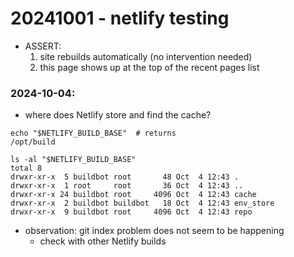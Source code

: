 # 20241001 - netlify testing

- ASSERT:
	1. site rebuilds automatically (no intervention needed)
	2. this page shows up at the top of the recent pages list

### 2024-10-04:
- where does Netlify store and find the cache?

```shell
echo "$NETLIFY_BUILD_BASE"  # returns
/opt/build
```

```shell
ls -al "$NETLIFY_BUILD_BASE"
total 8
drwxr-xr-x  5 buildbot root       48 Oct  4 12:43 .
drwxr-xr-x  1 root     root       36 Oct  4 12:43 ..
drwxr-xr-x 24 buildbot root     4096 Oct  4 12:43 cache
drwxr-xr-x  2 buildbot buildbot   18 Oct  4 12:43 env_store
drwxr-xr-x  9 buildbot root     4096 Oct  4 12:43 repo
```

- observation: git index problem does not seem to be happening
  - check with other Netlify builds
